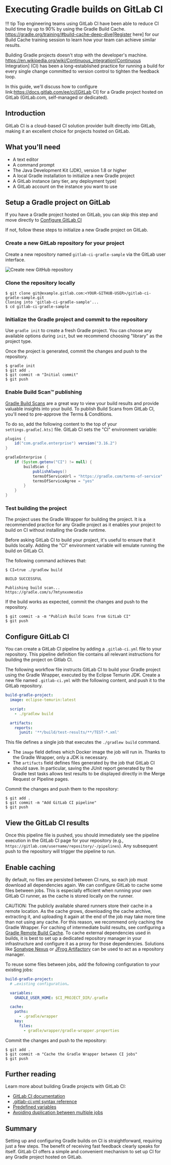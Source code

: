 # Executing Gradle builds on GitLab CI

!!! tip
    Top engineering teams using GitLab CI have been able to reduce CI build time by up to 90% by using the Gradle Build Cache. https://gradle.org/training/#build-cache-deep-dive[Register here] for our Build Cache training session to learn how your team can achieve similar results.

Building Gradle projects doesn't stop with the developer's machine.
https://en.wikipedia.org/wiki/Continuous_integration[Continuous Integration] (CI) has been a long-established practice for running a build for every single change committed to version control to tighten the feedback loop.

In this guide, we'll discuss how to configure link:https://docs.gitlab.com/ee/ci/[GitLab CI] for a Gradle project hosted on GitLab (GitLab.com, self-managed or dedicated).

## Introduction

GitLab CI is a cloud-based CI solution provider built directly into GitLab, making it an excellent choice for projects hosted on GitLab.

## What you'll need

* A text editor
* A command prompt
* The Java Development Kit (JDK), version 1.8 or higher
* A local Gradle installation to initialize a new Gradle project
* A GitLab instance (any tier, any deployment type)
* A GitLab account on the instance you want to use

## Setup a Gradle project on GitLab

If you have a Gradle project hosted on GitLab, you can skip this step and move directly to [Configure GitLab CI](.#configure-gitlab-ci)

If not, follow these steps to initialize a new Gradle project on GitLab.

### Create a new GitLab repository for your project

Create a new repository named `gitlab-ci-gradle-sample` via the GitLab user interface.

![Create new GitHub repository](images/gitlab-ci-create-repository.png)

### Clone the repository locally

```shell
$ git clone git@example.gitlab.com:<YOUR-GITHUB-USER>/gitlab-ci-gradle-sample.git
Cloning into 'gitlab-ci-gradle-sample'...
$ cd gitlab-ci-gradle-sample
```

### Initialize the Gradle project and commit to the repository

Use `gradle init` to create a fresh Gradle project. You can choose any available options during `init`, but we recommend choosing "library" as the project type.

Once the project is generated, commit the changes and push to the repository.

```shell
$ gradle init
$ git add .
$ git commit -m "Initial commit"
$ git push
```

### Enable Build Scan™ publishing

[Gradle Build Scans](https://scans.gradle.com) are a great way to view your build results and provide valuable insights into your build.
To publish Build Scans from GitLab CI, you'll need to pre-approve the Terms & Conditions.

To do so, add the following content to the top of your `settings.gradle[.kts]` file. GitLab CI sets the "CI" environment variable:

```groovy
plugins {
    id("com.gradle.enterprise") version("3.16.2")
}

gradleEnterprise {
    if (System.getenv("CI") != null) {
        buildScan {
            publishAlways()
            termsOfServiceUrl = "https://gradle.com/terms-of-service"
            termsOfServiceAgree = "yes"
        }
    }
}
```

### Test building the project

The project uses the Gradle Wrapper for building the project.
It is a recommended practice for any Gradle project as it enables your project to build on CI without installing the Gradle runtime.

Before asking GitLab CI to build your project, it's useful to ensure that it builds locally.
Adding the "CI" environment variable will emulate running the build on GitLab CI.

The following command achieves that:

```shell
$ CI=true ./gradlew build

BUILD SUCCESSFUL

Publishing build scan...
https://gradle.com/s/7mtynxxmesdio
```

If the build works as expected, commit the changes and push to the repository.


```shell
$ git commit -a -m "Publish Build Scans from GitLab CI"
$ git push
```

## Configure GitLab CI

You can create a GitLab CI pipeline by adding a `.gitlab-ci.yml` file to your repository.
This pipeline definition file contains all relevant instructions for building the project on Gitlab CI.

The following workflow file instructs GitLab CI to build your Gradle project using the Gradle Wrapper, executed by the Eclipse Temurin JDK.
Create a new file named `.gitlab-ci.yml` with the following content, and push it to the GitLab repository.

```yaml
build-gradle-project:
  image: eclipse-temurin:latest

  script:
    - ./gradlew build

  artifacts:
    reports:
      junit: '**/build/test-results/**/TEST-*.xml'
```

This file defines a single job that executes the `./gradlew build` command.

* The `image` field defines which Docker image the job will run in. Thanks to the Gradle Wrapper, only a JDK is necessary.
* The `artifacts` field defines files generated by the job that GitLab CI should save. In particular, saving the JUnit report generated by the Gradle test tasks allows test results to be displayed directly in the Merge Request or Pipeline pages.

Commit the changes and push them to the repository:

```shell
$ git add .
$ git commit -m "Add GitLab CI pipeline"
$ git push
```

## View the GitLab CI results

Once this pipeline file is pushed, you should immediately see the pipeline execution in the GitLab CI page for your repository (e.g., `https://gitlab.com/username/repository/-/pipelines`).
Any subsequent push to the repository will trigger the pipeline to run.

## Enable caching

By default, no files are persisted between CI runs, so each job must download all dependencies again. We can configure GitLab to cache some files between jobs. This is especially efficient when running your own GitLab CI runner, as the cache is stored locally on the runner.

CAUTION: The publicly available shared runners store their cache in a remote location. As the cache grows, downloading the cache archive, extracting it, and uploading it again at the end of the job may take more time than not using any cache. For this reason, we recommend only caching the Gradle Wrapper. For caching of intermediate build results, see configuring a [Gradle Remote Build Cache](https://docs.gradle.org/current/userguide/build_cache.html). To cache external dependencies used in builds, it is best to set up a dedicated repository manager in your infrastructure and configure it as a proxy for those dependencies. Solutions like [Sonatype Nexus](https://hub.docker.com/r/sonatype/nexus3/) or [JFrog Artifactory](https://jfrog.com/) can be used to act as a repository manager.

To reuse some files between jobs, add the following configuration to your existing jobs:

```yaml
build-gradle-project:
  # …existing configuration…

  variables:
    GRADLE_USER_HOME: $CI_PROJECT_DIR/.gradle

  cache:
    paths:
      - .gradle/wrapper
    key:
      files:
        - gradle/wrapper/gradle-wrapper.properties
```

Commit the changes and push to the repository:

```shell
$ git add .
$ git commit -m "Cache the Gradle Wrapper between CI jobs"
$ git push
```

## Further reading

Learn more about building Gradle projects with GitLab CI:

* [GitLab CI documentation](https://docs.gitlab.com/ee/ci/)
* [.gitlab-ci.yml syntax reference](https://docs.gitlab.com/ee/ci/yaml/)
* [Predefined variables](https://docs.gitlab.com/ee/ci/variables/predefined_variables.html)
* [Avoiding duplication between multiple jobs](https://docs.gitlab.com/ee/ci/yaml/yaml_optimization.html)

## Summary

Setting up and configuring Gradle builds on CI is straightforward, requiring just a few steps.
The benefit of receiving fast feedback clearly speaks for itself.
GitLab CI offers a simple and convenient mechanism to set up CI for any Gradle project hosted on GitLab.
